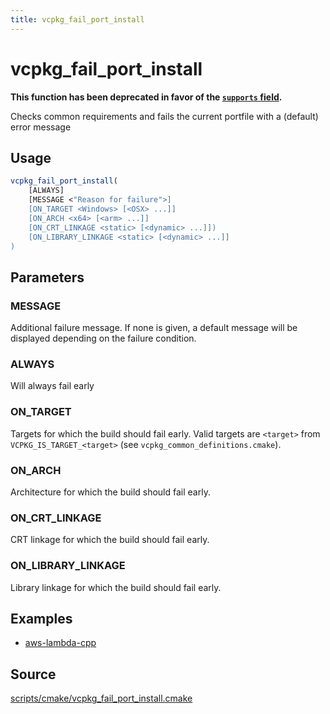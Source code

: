 ```yaml
---
title: vcpkg_fail_port_install
---
```


# vcpkg_fail_port_install

**This function has been deprecated in favor of the [`supports` field](../../users/manifests.md#supports).**

Checks common requirements and fails the current portfile with a (default) error message

## Usage

```cmake
vcpkg_fail_port_install(
    [ALWAYS]
    [MESSAGE <"Reason for failure">]
    [ON_TARGET <Windows> [<OSX> ...]]
    [ON_ARCH <x64> [<arm> ...]]
    [ON_CRT_LINKAGE <static> [<dynamic> ...]])
    [ON_LIBRARY_LINKAGE <static> [<dynamic> ...]]
)
```

## Parameters

### MESSAGE
Additional failure message. If none is given, a default message will be displayed depending on the failure condition.

### ALWAYS

Will always fail early

### ON_TARGET

Targets for which the build should fail early. Valid targets are `<target>` from `VCPKG_IS_TARGET_<target>` (see `vcpkg_common_definitions.cmake`).

### ON_ARCH

Architecture for which the build should fail early.

### ON_CRT_LINKAGE

CRT linkage for which the build should fail early.

### ON_LIBRARY_LINKAGE

Library linkage for which the build should fail early.

## Examples

- [aws-lambda-cpp](https://github.com/Microsoft/vcpkg/blob/master/ports/aws-lambda-cpp/portfile.cmake)

## Source

[scripts/cmake/vcpkg\_fail\_port\_install.cmake](https://github.com/Microsoft/vcpkg/blob/master/scripts/cmake/vcpkg_fail_port_install.cmake)

